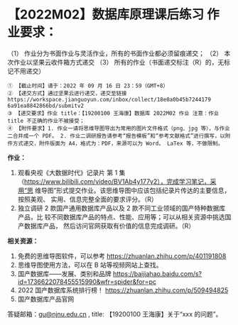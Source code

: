 # 【2022M02】数据库原理课后练习 作业要求： 
（1） 作业分为书面作业与灵活作业，所有的书面作业都必须留痕递交； 
（2） 本次作业以坚果云收件箱方式递交 
（3） 所有的作业（书面递交标注（R）的，无标记不用递交）

	① 【截止时间】请于：2022 年 09 月 16 日 23：59（GMT+8）
	② 【递交方式】通过坚果云进行递交，递交至链接 https://workspace.jianguoyun.com/inbox/collect/18e0a0b45b7244179 6a91ea8842866bd/submitv2
	③ 【递交要求】作业 title：【19200100 王海康】数据库 2022M02 作业 注意：作业 title 不正确的作业不被接受；
	④ 【附件要求】1. 作业一请将思维导图导出为常用的图片文件格式（png、jpg 等），与作业二合并成一个 PDF。 2. 作业二调研报告请参考“报告模板”和“参考文献格式”进行撰写，以附件方式递交，附件版面为 A4，格式为：PDF，来源可以为 Word， LaTex 等，不做限制。 

**作业：** 
1. 观看央视《大数据时代》记录片 第 1 集 （https://www.bilibili.com/video/BV1Ab4y177y2），完成学习笔记，采用“思 维导图”形式提交作业。该思维导图中应该包括纪录片传达的主要信息，按照美观、 实用、信息完整全面的要求评分。（R） 
2. 独立调研 2 款国产通用数据库产品以及 2 款不同工业领域的国产特种数据库产品，比 较不同数据库产品的特点、性能、应用等；可以从相关资源中挑选国产数据库产品， 然后访问官网获取有价值的信息完成调研。（R） 

**相关资源：**
1. 免费的思维导图软件，可以参考 https://zhuanlan.zhihu.com/p/401191808 
2. 思维导图使用方法，可以在 B 站等视频网站上查找。 
3. 国产数据库——发展、类别和品牌 https://baijiahao.baidu.com/s?id=1736622078455515990&wfr=spider&for=pc 
4. 2022 国产数据库系统排行榜！ https://zhuanlan.zhihu.com/p/509494825 
5. 国产数据库产品官网

答疑邮箱：gu@njnu.edu.cn , title: 【19200100 王海康】关于“xxx 的问题”。